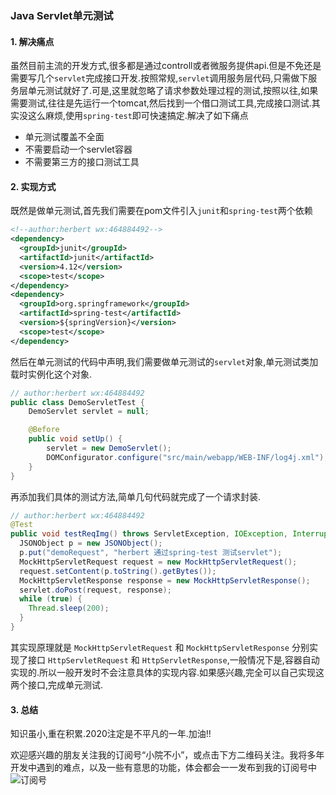 ### Java Servlet单元测试

#### 1. 解决痛点

虽然目前主流的开发方式,很多都是通过controll或者微服务提供api.但是不免还是需要写几个`servlet`完成接口开发.按照常规,`servlet`调用服务层代码,只需做下服务层单元测试就好了.可是,这里就忽略了请求参数处理过程的测试,按照以往,如果需要测试,往往是先运行一个tomcat,然后找到一个借口测试工具,完成接口测试.其实没这么麻烦,使用`spring-test`即可快速搞定.解决了如下痛点

+ 单元测试覆盖不全面
+ 不需要启动一个servlet容器
+ 不需要第三方的接口测试工具

#### 2. 实现方式

既然是做单元测试,首先我们需要在pom文件引入`junit`和`spring-test`两个依赖

```xml
<!--author:herbert wx:464884492-->
<dependency>
  <groupId>junit</groupId>
  <artifactId>junit</artifactId>
  <version>4.12</version>
  <scope>test</scope>
</dependency>
<dependency>
  <groupId>org.springframework</groupId>
  <artifactId>spring-test</artifactId>
  <version>${springVersion}</version>
  <scope>test</scope>
</dependency>
```
然后在单元测试的代码中声明,我们需要做单元测试的`servlet`对象,单元测试类加载时实例化这个对象.

```java
// author:herbert wx:464884492
public class DemoServletTest {
    DemoServlet servlet = null;

	@Before
	public void setUp() {
		servlet = new DemoServlet();
		DOMConfigurator.configure("src/main/webapp/WEB-INF/log4j.xml");
	}
}
```
再添加我们具体的测试方法,简单几句代码就完成了一个请求封装.

```java
// author:herbert wx:464884492
@Test
public void testReqImg() throws ServletException, IOException, InterruptedException {
  JSONObject p = new JSONObject();
  p.put("demoRequest", "herbert 通过spring-test 测试servlet");
  MockHttpServletRequest request = new MockHttpServletRequest();
  request.setContent(p.toString().getBytes());
  MockHttpServletResponse response = new MockHttpServletResponse();
  servlet.doPost(request, response);
  while (true) {
  	Thread.sleep(200);
  }
}
```
其实现原理就是 `MockHttpServletRequest` 和 `MockHttpServletResponse` 分别实现了接口 `HttpServletRequest` 和 `HttpServletResponse`,一般情况下是,容器自动实现的.所以一般开发时不会注意具体的实现内容.如果感兴趣,完全可以自己实现这两个接口,完成单元测试.

#### 3. 总结

知识虽小,重在积累.2020注定是不平凡的一年.加油!!

欢迎感兴趣的朋友关注我的订阅号“小院不小”，或点击下方二维码关注。我将多年开发中遇到的难点，以及一些有意思的功能，体会都会一一发布到我的订阅号中
![订阅号](https://images.cnblogs.com/cnblogs_com/yfrs/1583406/o_dyh.jpg)
